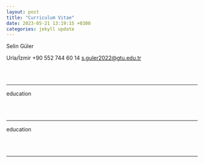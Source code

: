 ```yaml
---
layout: post
title: "Curriculum Vitae"
date: 2023-05-21 13:19:15 +0300
categories: jekyll update
---
```


Selin Güler

Urla/İzmir
+90 552 744 60 14
s.guler2022@gtu.edu.tr

<br><br>
<!-- Add the excerpt separator to your post content -->
---

education

<br><br>
<!-- Add the excerpt separator to your post content -->
---

education

<br><br>
<!-- Add the excerpt separator to your post content -->
---